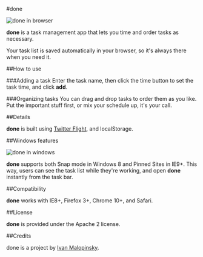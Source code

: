 #done

![done in browser](http://imsky.github.io/done/screenshot_browser.jpg)

**done** is a task management app that lets you time and order tasks as necessary.

Your task list is saved automatically in your browser, so it's always there when you need it.

##How to use

###Adding a task
Enter the task name, then click the time button to set the task time, and click **add**.

###Organizing tasks
You can drag and drop tasks to order them as you like. Put the important stuff first, or mix your schedule up, it's your call.

##Details

**done** is built using [Twitter Flight](https://github.com/twitter/flight), and localStorage.

##Windows features

![done in windows](http://imsky.github.io/done/screenshot_snap.jpg?0)

**done** supports both Snap mode in Windows 8 and Pinned Sites in IE9+. This way, users can see the task list while they're working, and open **done** instantly from the task bar.

##Compatibility

**done** works with IE8+, Firefox 3+, Chrome 10+, and Safari.

##License

**done** is provided under the Apache 2 license.

##Credits

done is a project by [Ivan Malopinsky](http://imsky.co).

